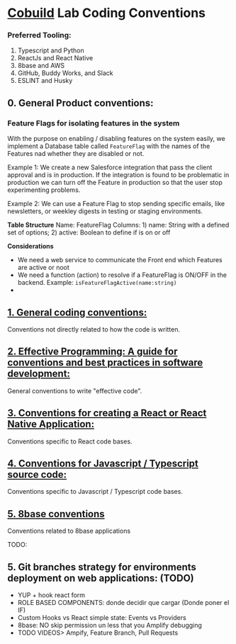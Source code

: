 # [Cobuild](https://cobuildlab.com) Lab Coding Conventions

### Preferred Tooling:

1. Typescript and Python
2. ReactJs and React Native
3. 8base and AWS
4. GitHub, Buddy Works, and Slack
5. ESLINT and Husky

## 0. General Product conventions:

### **Feature Flags** for isolating features in the system

With the purpose on enabling / disabling features on the system easily, we implement a Database table called `FeatureFlag` with the names of the Features nad whether they are disabled or not.

Example 1: We create a new Salesforce integration that pass the client approval and is in production. If the integration is found to be problematic in production we can turn off the Feature in production so that the user stop experimenting problems.

Example 2: We can use a Feature Flag to stop sending specific emails, like newsletters, or weekley digests in testing or staging environments.

**Table Structure**
Name: FeatureFlag
Columns: 1) name: String with a defined set of options; 2) active: Boolean to define if is on or off

**Considerations**
- We need a web service to communicate the Front end which Features are active or noot
- We need a function (action)  to resolve if a FeatureFlag is ON/OFF in the backend. Example: `isFeatureFlagActive(name:string)`
-

## [1. General coding conventions:](./conventions/general-coding-conventions.md)

Conventions not directly related to how the code is written.

## [2. Effective Programming: A guide for conventions and best practices in software development:](./conventions/effective-programming-at-cobuildlab.md)

General conventions to write "effective code".

## [3. Conventions for creating a React or React Native Application:](./conventions/conventions-for-creating-a-react-application.md)

Conventions specific to React code bases.

## [4. Conventions for Javascript / Typescript source code:](./conventions/conventions-for-javascript-typescript-source-code.md)

Conventions specific to Javascript / Typescript code bases.

## [5. 8base conventions](https://github.com/cobuildlab/8base-recipes)

Conventions related to 8base applications

TODO: 

## 5. Git branches strategy for environments deployment on web applications: (TODO)

- YUP + hook react form
- ROLE BASED COMPONENTS: donde decidir que cargar (Donde poner el IF)
- Custom Hooks vs React simple state: Events vs Providers
- 8base: NO skip permission un less that you Amplify debugging
- TODO VIDEOS> Ampify, Feature Branch, Pull Requests
